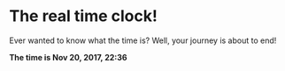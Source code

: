 # The real time clock!

Ever wanted to know what the time is? Well, your journey is about to end!

**The time is Nov 20, 2017, 22:36**